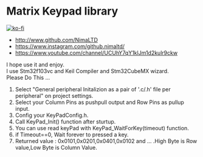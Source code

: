 # Matrix Keypad library
[![ko-fi](https://www.ko-fi.com/img/githubbutton_sm.svg)](https://ko-fi.com/O5O4221XY)
* http://www.github.com/NimaLTD   
* https://www.instagram.com/github.nimaltd/   
* https://www.youtube.com/channel/UCUhY7qY1klJm1d2kulr9ckw   

I hope use it and enjoy.
<br />
I use Stm32f103vc and Keil Compiler and Stm32CubeMX wizard.
 <br />
Please Do This ...
1) Select "General peripheral Initalizion as a pair of '.c/.h' file per peripheral" on project settings.   
2) Select your Column Pins as pushpull output and Row Pins as pullup input.   
3) Config your KeyPadConfig.h.   
4) Call KeyPad_Init() function after sturtup.    
5) You can use read keyPad with KeyPad_WaitForKey(timeout) function.   
6) if Timeout==0, Wait forever to pressed a key.    
7) Returned value :  0x0101,0x0201,0x0401,0x0102 and ...  .High Byte is Row value,Low Byte is Column Value. 
